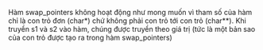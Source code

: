 Hàm swap_pointers không hoạt động như mong muốn vì tham số của hàm chỉ là con trỏ đơn (char*) chứ không phải con trỏ tới con trỏ (char**). Khi truyền s1 và s2 vào hàm, chúng được truyền theo giá trị (tức là một bản sao của con trỏ được tạo ra trong hàm swap_pointers)
